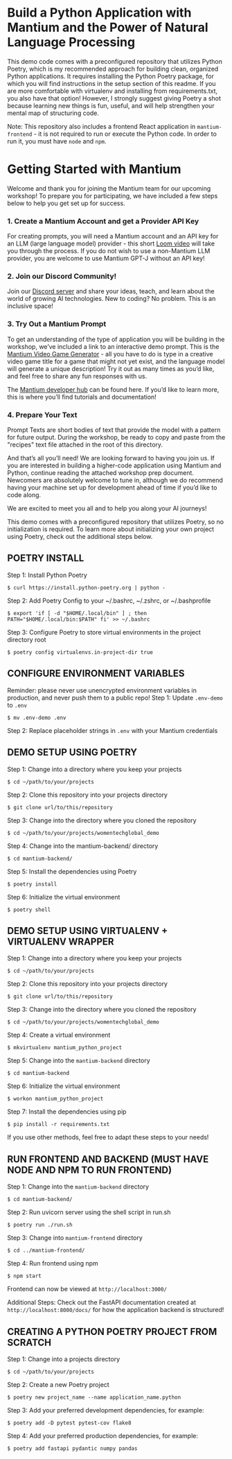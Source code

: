 # Build a Python Application with Mantium and the Power of Natural Language Processing

This demo code comes with a preconfigured repository that utilizes Python Poetry, which is my
recommended approach for building clean, organized Python applications. It requires installing the Python Poetry
package, for which you will find instructions in the setup section of this readme. 
If you are more comfortable with virtualenv and installing from requirements.txt, you also have that option!
However, I strongly suggest giving Poetry a shot because learning new things is fun, useful, and will 
help strengthen your mental map of structuring code.

Note: This repository also includes a frontend React application in `mantium-frontend` - it is not required to run or execute the Python code. In order to run it, you must have `node` and `npm`.

# Getting Started with Mantium
Welcome and thank you for joining the Mantium team for our upcoming workshop! To prepare you for participating, we have included a few steps below to help you get set up for success.

### 1. Create a Mantium Account and get a Provider API Key

For creating prompts, you will need a Mantium account and an API key for an LLM (large language model) provider - this short [Loom video](https://www.loom.com/share/cb6136ebe0694c34a3c72c3f2651678f) will take you through the process. If you do not wish to use a non-Mantium LLM provider, you are welcome to use Mantium GPT-J without an API key!

### 2. Join our Discord Community!

Join our [Discord server](https://discord.com/invite/h9NCwW6mXY) and share your ideas, teach, and learn about the world of growing AI technologies. New to coding? No problem. This is an inclusive space!

### 3. Try Out a Mantium Prompt

To get an understanding of the type of application you will be building in the workshop, we’ve included a link to an interactive demo prompt. This is the [Mantium Video Game Generator](https://share.mantiumai.com/prompt/284001e2-1345-4df9-909a-9c5ba95001c7) - all you have to do is type in a creative video game title for a game that might not yet exist, and the language model will generate a unique description! Try it out as many times as you’d like, and feel free to share any fun responses with us.

The [Mantium developer hub](https://developer.mantiumai.com/) can be found here. If you’d like to learn more, this is where you’ll find tutorials and documentation!

### 4. Prepare Your Text

Prompt Texts are short bodies of text that provide the model with a pattern for future output. During the workshop, be ready to copy and paste from the "recipes" text file attached in the root of this directory.

And that’s all you’ll need! We are looking forward to having you join us. If you are interested in building a higher-code application using Mantium and Python, continue reading the attached workshop prep document. Newcomers are absolutely welcome to tune in, although we do recommend having your machine set up for development ahead of time if you’d like to code along.

We are excited to meet you all and to help you along your AI journeys!



This demo comes with a preconfigured repository that utilizes Poetry, so no initialization is required.
To learn more about initializing your own project using Poetry, check out the additional steps below.


## POETRY INSTALL
Step 1: Install Python Poetry

`$ curl https://install.python-poetry.org | python -`

Step 2: Add Poetry Config to your ~/.bashrc, ~/.zshrc, or ~/.bashprofile

`$ export 'if [ -d "$HOME/.local/bin" ] ; then PATH="$HOME/.local/bin:$PATH" fi' >> ~/.bashrc`

Step 3: Configure Poetry to store virtual environments in the project directory root

`$ poetry config virtualenvs.in-project-dir true`


## CONFIGURE ENVIRONMENT VARIABLES
Reminder: please never use unencrypted environment variables in production, and never push them to a public repo!
Step 1: Update `.env-demo` to `.env`

`$ mv .env-demo .env`

Step 2: Replace placeholder strings in `.env` with your Mantium credentials

## DEMO SETUP USING POETRY
Step 1: Change into a directory where you keep your projects

`$ cd ~/path/to/your/projects`

Step 2: Clone this repository into your projects directory

`$ git clone url/to/this/repository`

Step 3: Change into the directory where you cloned the repository

`$ cd ~/path/to/your/projects/womentechglobal_demo`

Step 4: Change into the mantium-backend/ directory

`$ cd mantium-backend/`

Step 5: Install the dependencies using Poetry

`$ poetry install`

Step 6: Initialize the virtual environment

`$ poetry shell`

## DEMO SETUP USING VIRTUALENV + VIRTUALENV WRAPPER
Step 1: Change into a directory where you keep your projects

`$ cd ~/path/to/your/projects`

Step 2: Clone this repository into your projects directory

`$ git clone url/to/this/repository`

Step 3: Change into the directory where you cloned the repository

`$ cd ~/path/to/your/projects/womentechglobal_demo`

Step 4: Create a virtual environment

`$ mkvirtualenv mantium_python_project`

Step 5: Change into the `mantium-backend` directory

`$ cd mantium-backend`

Step 6: Initialize the virtual environment

`$ workon mantium_python_project`

Step 7: Install the dependencies using pip

`$ pip install -r requirements.txt`

If you use other methods, feel free to adapt these steps to your needs!

## RUN FRONTEND AND BACKEND (MUST HAVE NODE AND NPM TO RUN FRONTEND)
Step 1: Change into the `mantium-backend` directory

`$ cd mantium-backend/`

Step 2: Run uvicorn server using the shell script in run.sh

`$ poetry run ./run.sh`

Step 3: Change into `mantium-frontend` directory

`$ cd ../mantium-frontend/`

Step 4: Run frontend using npm

`$ npm start`

Frontend can now be viewed at `http://localhost:3000/`

Additional Steps: Check out the FastAPI documentation created at `http://localhost:8000/docs/` for how the application backend is structured!

## CREATING A PYTHON POETRY PROJECT FROM SCRATCH
Step 1: Change into a projects directory

`$ cd ~/path/to/your/projects`

 Step 2: Create a new Poetry project

`$ poetry new project_name --name application_name.python`

Step 3: Add your preferred development dependencies, for example:

`$ poetry add -D pytest pytest-cov flake8`

Step 4: Add your preferred production dependencies, for example:

`$ poetry add fastapi pydantic numpy pandas`


